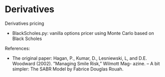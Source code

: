 # Derivatives
Derivatives pricing
- BlackScholes.py: vanilla options pricer using Monte Carlo based on Black Scholes

References:

- The original paper: Hagan, P., Kumar, D., Lesniewski, L, and D.E. Woodward (2002). ”Managing Smile Risk,” Wilmott Mag- azine.
– A bit simpler: The SABR Model by Fabrice Douglas Rouah.
